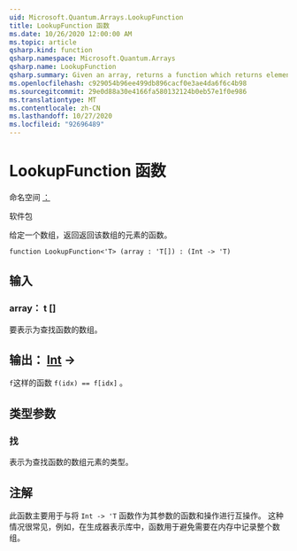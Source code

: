 ```yaml
---
uid: Microsoft.Quantum.Arrays.LookupFunction
title: LookupFunction 函数
ms.date: 10/26/2020 12:00:00 AM
ms.topic: article
qsharp.kind: function
qsharp.namespace: Microsoft.Quantum.Arrays
qsharp.name: LookupFunction
qsharp.summary: Given an array, returns a function which returns elements of that array.
ms.openlocfilehash: c929054b96ee499db896cacf0e3ae4da6f6c4b98
ms.sourcegitcommit: 29e0d88a30e4166fa580132124b0eb57e1f0e986
ms.translationtype: MT
ms.contentlocale: zh-CN
ms.lasthandoff: 10/27/2020
ms.locfileid: "92696489"
---
```

# <a name="lookupfunction-function"></a>LookupFunction 函数

命名空间 [：](xref:Microsoft.Quantum.Arrays)

软件包 [](https://nuget.org/packages/)


给定一个数组，返回返回该数组的元素的函数。

```qsharp
function LookupFunction<'T> (array : 'T[]) : (Int -> 'T)
```


## <a name="input"></a>输入

### <a name="array--t"></a>array： t []

要表示为查找函数的数组。



## <a name="output--int---t"></a>输出： [Int](xref:microsoft.quantum.lang-ref.int) ->

`f`这样的函数 `f(idx) == f[idx]` 。

## <a name="type-parameters"></a>类型参数

### <a name="t"></a>找

表示为查找函数的数组元素的类型。

## <a name="remarks"></a>注解

此函数主要用于与将 `Int -> 'T` 函数作为其参数的函数和操作进行互操作。 这种情况很常见，例如，在生成器表示库中，函数用于避免需要在内存中记录整个数组。